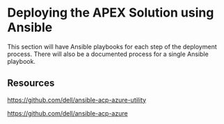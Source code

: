 # Deploying the APEX Solution using Ansible

This section will have Ansible playbooks for each step of the deployment process.  There will also be a documented process for a single Ansible playbook.

## Resources

https://github.com/dell/ansible-acp-azure-utility

https://github.com/dell/ansible-acp-azure

